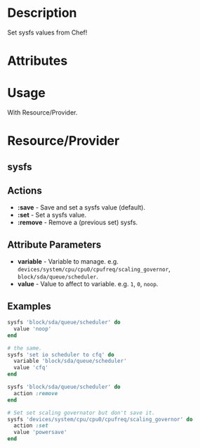 Description
===========

Set sysfs values from Chef!

Attributes
==========

Usage
=====

With Resource/Provider.

Resource/Provider
=================

sysfs
------

## Actions

- **:save** - Save and set a sysfs value (default).
- **:set** - Set a sysfs value.
- **:remove** - Remove a (previous set) sysfs.

## Attribute Parameters

- **variable** - Variable to manage. e.g. `devices/system/cpu/cpu0/cpufreq/scaling_governor`, `block/sda/queue/scheduler`.
- **value** - Value to affect to variable. e.g. `1`, `0`, `noop`.

## Examples

```ruby
sysfs 'block/sda/queue/scheduler' do
  value 'noop'
end

# the same.
sysfs 'set io scheduler to cfq' do
  variable 'block/sda/queue/scheduler'
  value 'cfq'
end

sysfs 'block/sda/queue/scheduler' do
  action :remove
end

# Set set scaling governator but don't save it.
sysfs 'devices/system/cpu/cpu0/cpufreq/scaling_governor' do
  action :set
  value 'powersave'
end
